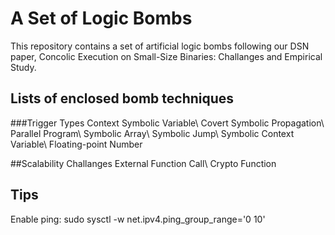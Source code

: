 A Set of Logic Bombs
====
This repository contains a set of artificial logic bombs following our DSN paper, Concolic Execution on Small-Size Binaries: Challanges and Empirical Study.

Lists of enclosed bomb techniques 
----
###Trigger Types
Context Symbolic Variable\\
Covert Symbolic Propagation\\
Parallel Program\\
Symbolic Array\\
Symbolic Jump\\
Symbolic Context Variable\\
Floating-point Number

##Scalability Challanges
External Function Call\\
Crypto Function

Tips
----
Enable ping: sudo sysctl -w net.ipv4.ping_group_range='0 10'  

